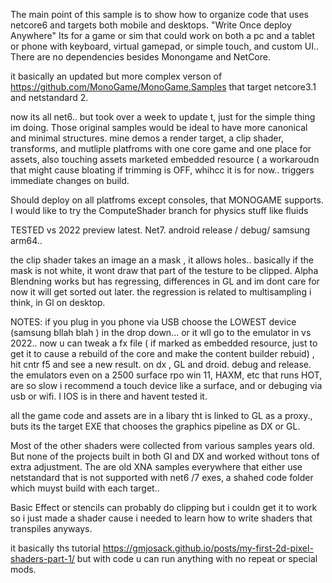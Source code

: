 The main point of this sample is to show how to organize code that uses netcore6 and targets both mobile and desktops.  "Write Once deploy Anywhere"   Its for a game or sim that could work on both a pc and a tablet or phone with keyboard, virtual gamepad, or simple touch, and custom UI..  There are no dependencies besides Monongame and NetCore.


 it basically an updated but more complex verson of https://github.com/MonoGame/MonoGame.Samples that target netcore3.1 and netstandard 2.

 now its all net6.. but took over a week  to update t, just for the simple thing im doing.   Those original samples would be ideal to have more canonical and minimal structures.   mine demos a render target, a clip shader, transforms, and mutliple platfroms with one core game and one place for assets, also touching assets marketed embedded resource ( a workaroudn that might cause bloating if trimming is OFF, whihcc it is for now.. triggers immediate changes on build. 
 
 Should deploy on all platfroms except consoles, that MONOGAME supports.  I would like to try the ComputeShader branch for physics stuff like fluids
 
 TESTED vs 2022 preview latest.   Net7.    android release / debug/  samsung arm64.. 
 
 the clip shader takes an image an a mask , it  allows holes.. basically if the mask is  not white, it wont draw that part of the testure to be clipped.  Alpha Blendning works but has regressing, differences in GL and im dont care for now it will get sorted out later.   the regression is related to multisampling i think, in Gl on desktop.
 
 NOTES:  if you plug in you phone via USB choose the LOWEST device (samsung bllah blah ) in the drop down... or it wll go to the emulator in vs 2022.. now u can tweak a fx file  ( if marked as embedded resource, just to get it to cause a rebuild of the core and make the content builder rebuid) , hit cntr f5 and see a new result. on dx , GL and droid.    debug and release.
 the emulators even on a 2500 surface rpo win 11, HAXM, etc that runs HOT,  are so slow i recommend a touch device like a surface, and or debuging  via usb or wifi.    I IOS is in there and havent tested it.
 
all the game code and assets are in a libary tht is linked to GL as a proxy., buts its the target EXE that chooses the graphics pipeline as DX or GL.

Most of the other shaders were collected from various samples years old. But none of the projects built in both Gl and DX and worked without tons of extra adjustment.  The are old XNA samples everywhere that either use netstandard that is not supported with net6 /7 exes, a shahed code folder  which muyst build with each target..

Basic Effect or stencils can probably do clipping but i couldn get it to work so i just made a shader cause i needed 
to learn how to write shaders that transpiles anyways.  


it basically ths tutorial https://gmjosack.github.io/posts/my-first-2d-pixel-shaders-part-1/ but with code u can run anything with no repeat or special mods.


